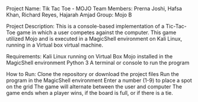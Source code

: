 Project Name: Tik Tac Toe - MOJO 
Team Members: Prerna Joshi, Hafsa Khan, Richard Reyes, Hajarah Amjad
Group: Mojo B

Project Description:
This is a console-based implementation of a Tic-Tac-Toe game in which a user competes against the computer. This game utilized Mojo and is executed in a MagicShell environment on Kali Linux, running in a Virtual box virtual machine. 

Requirements:
Kali Linux running on Virtual Box
Mojo installed in the MagicShell environment 
Python 3 
A terminal or console to run the program 

How to Run:
Clone the repository or download the project files
Run the program in the MagicShell environment 
Enter a number (1-9) to place a spot on the grid
The game will alternate between the user and computer
The game ends when a player wins, if the board is full, or if there is a tie.




